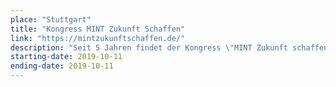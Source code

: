 ```yaml
---
place: "Stuttgart"
title: "Kongress MINT Zukunft Schaffen"
link: "https://mintzukunftschaffen.de/"
description: "Seit 5 Jahren findet der Kongress \"MINT Zukunft schaffen\" der Initiative MINT Zukunft schaffen sowie dem Kultusministerium, dem Wissenschaftsministerium und dem Wirtschaftsministerium statt. Ziel ist es, Lehrkräften und interessierten Unternehmen neue Impulse n zum Thema digitale Transformation zu vermitteln. Hierzu bieten wir einen Workshop mit der senseBox im Kontext digitale Bildung an."
starting-date: 2019-10-11
ending-date: 2019-10-11
---
```

